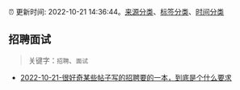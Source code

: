 :alarm_clock: 更新时间: 2022-10-21 14:36:44。[来源分类](../README.md)、[标签分类](../TAGS.md)、[时间分类](../TIMELINE.md)

## 招聘面试


> 关键字：`招聘`、`面试`



- [2022-10-21-很好奇某些帖子写的招聘要的一本，到底是个什么要求](https://www.v2ex.com/t/888821) 